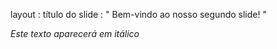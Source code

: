 layout : título do slide
 : " Bem-vindo ao nosso segundo slide! "


*Este texto aparecerá em itálico*

